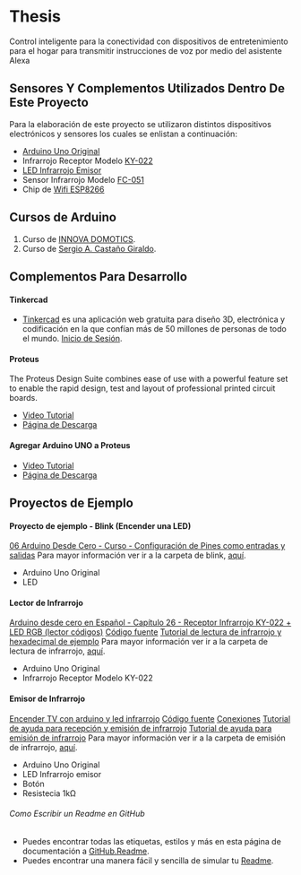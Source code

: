 # Thesis
Control inteligente para la conectividad con dispositivos de entretenimiento para el hogar para transmitir instrucciones de voz por medio del asistente Alexa

## Sensores Y Complementos Utilizados Dentro De Este Proyecto
Para la elaboración de este proyecto se utilizaron distintos dispositivos electrónicos y sensores los cuales se enlistan a continuación:

- [Arduino Uno Original](https://uelectronics.com/producto/arduino-ethernet-shield-w-5100/)
- Infrarrojo Receptor Modelo [KY-022](https://uelectronics.com/producto/sensor-receptor-infrarrojo-ir-modulo-ky-022/)
- [LED Infrarrojo Emisor](https://www.amazon.com/-/es/Adafruit-Ultrabrillante-IR-LED-25-unidades/dp/B00ULB0U44/ref=sr_1_3?__mk_es_US=%C3%85M%C3%85%C5%BD%C3%95%C3%91&crid=1JVWEFI95R13B&keywords=infrared+led&qid=1664252947&sprefix=led+infrared%2Caps%2C117&sr=8-3&language=en_US)
- Sensor Infrarrojo Modelo [FC-051](https://uelectronics.com/producto/fc-51-sensor-de-obstaculos-reflectivo-infrarojo/#:~:text=El%20M%C3%B3dulo%20Sensor%20De%20Obst%C3%A1culos%20Reflectivo%20Infrarrojo%20FC%2D51%20es,obst%C3%A1culo%20en%20la%20parte%20frontal)
- Chip de [Wifi ESP8266](https://uelectronics.com/producto/esp-01s-modulo-wifi-esp8266/)



## Cursos de Arduino
1. Curso de [INNOVA DOMOTICS](https://www.youtube.com/watch?v=2eBXHU99B0s&list=PLZHVfZzF2DYJeLXXxz6YtpBj4u7FoGPWN&index=1).
2. Curso de [Sergio A. Castaño Giraldo](https://www.youtube.com/watch?v=RxIgT5uhSxw&list=PLF-qcfymUY4W3NrcHpmm5ersLcLYIOic3&index=3&t=1s).


## Complementos Para Desarrollo
#### Tinkercad
* [Tinkercad](https://www.tinkercad.com/) es una aplicación web gratuita para diseño 3D, electrónica y codificación en la que confían más de 50 millones de personas de todo el mundo. [Inicio de Sesión](https://www.tinkercad.com/things/fmD3PguIeIU-incredible-trug/editel).


#### Proteus
The Proteus Design Suite combines ease of use with a powerful feature set to enable the rapid design, test and layout of professional printed circuit boards.

* [Video Tutorial](https://www.youtube.com/watch?v=PdKL0D908WQ)
* [Página de Descarga](https://getintopc.com/softwares/electronics/proteus-8-6-professional-free-download/)


#### Agregar Arduino UNO a Proteus
* [Video Tutorial](https://www.youtube.com/watch?v=FpnbEE2_Dio)
* [Página de Descarga](https://controlautomaticoeducacion.com/arduino/)



## Proyectos de Ejemplo
#### Proyecto de ejemplo - Blink (Encender una LED)
[06 Arduino Desde Cero - Curso - Configuración de Pines como entradas y salidas](https://www.youtube.com/watch?v=RJmtwHeP0Ko&list=PLZHVfZzF2DYJeLXXxz6YtpBj4u7FoGPWN&index=5)
Para mayor información ver ir a la carpeta de blink, [aquí](https://github.com/jpbalanIT/thesis/blob/main/thesis/arduino/projects/1-blink/code.c).
- Arduino Uno Original
- LED

#### Lector de Infrarrojo
[Arduino desde cero en Español - Capítulo 26 - Receptor Infrarrojo KY-022 + LED RGB (lector códigos)](https://www.youtube.com/watch?v=gPmsGyOuowI)
[Código fuente](https://github.com/bitwiseAr/Curso-Arduino-desde-cero/blob/master/Capitulo26/Capitulo26-Programa1.txt)
[Tutorial de lectura de infrarrojo y hexadecimal de ejemplo](https://naylampmechatronics.com/blog/36_tutorial-arduino-y-control-remoto-infrarrojo.html)
Para mayor información ver ir a la carpeta de lectura de infrarrojo, [aquí](https://github.com/jpbalanIT/thesis/blob/main/thesis/arduino/projects/2-receptor-infrarrojo/code.c).
- Arduino Uno Original
- Infrarrojo Receptor Modelo KY-022

#### Emisor de Infrarrojo
[Encender TV con arduino y led infrarrojo](https://www.youtube.com/watch?v=SV6HtHokyd8)
[Código fuente](https://github.com/srochar/Blog/blob/master/content/2014-04-30-Control-universal-con-arduino.-Utilizando-un-emisor-y-receptor-infrarrojo.md)
[Conexiones](https://github.com/srochar/Blog/blob/master/content/imagenes/Control-universal-con-arduino.-Utilizando-un-emisor-y-recpetor-infrarrojo/led_emisor_conexion.png)
[Tutorial de ayuda para recepción y emisión de infrarrojo](https://www.diarioelectronicohoy.com/blog/control-remoto-ir)
[Tutorial de ayuda para emisión de infrarrojo](https://robots-argentina.com.ar/didactica/modulo-transmisor-de-infrarrojo-ky-005-kit-de-sensores-keyes-5/)
Para mayor información ver ir a la carpeta de emisión de infrarrojo, [aquí](https://github.com/jpbalanIT/thesis/blob/main/thesis/arduino/projects/3-emisor-infrarrojo/code.c).
- Arduino Uno Original
- LED Infrarrojo emisor
- Botón
- Resistecia 1kΩ

###### Como Escribir un Readme en GitHub
* Puedes encontrar todas las etiquetas, estilos y más en esta página de documentación a [GitHub.Readme](https://docs.github.com/es/get-started/writing-on-github/getting-started-with-writing-and-formatting-on-github/basic-writing-and-formatting-syntax#styling-text).
* Puedes encontrar una manera fácil y sencilla de simular tu [Readme](https://pandao.github.io/editor.md/en.html).